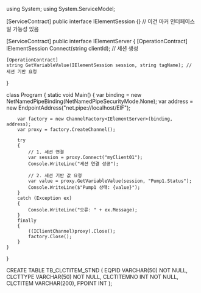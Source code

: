 using System;
using System.ServiceModel;

[ServiceContract]
public interface IElementSession {}  // 이건 마커 인터페이스일 가능성 있음

[ServiceContract]
public interface IElementServer
{
    [OperationContract]
    IElementSession Connect(string clientId); // 세션 생성

    [OperationContract]
    string GetVariableValue(IElementSession session, string tagName); // 세션 기반 요청
}

class Program
{
    static void Main()
    {
        var binding = new NetNamedPipeBinding(NetNamedPipeSecurityMode.None);
        var address = new EndpointAddress("net.pipe://localhost/EIF");

        var factory = new ChannelFactory<IElementServer>(binding, address);
        var proxy = factory.CreateChannel();

        try
        {
            // 1. 세션 연결
            var session = proxy.Connect("myClient01");
            Console.WriteLine("세션 연결 성공");

            // 2. 세션 기반 값 요청
            var value = proxy.GetVariableValue(session, "Pump1.Status");
            Console.WriteLine($"Pump1 상태: {value}");
        }
        catch (Exception ex)
        {
            Console.WriteLine("오류: " + ex.Message);
        }
        finally
        {
            ((IClientChannel)proxy).Close();
            factory.Close();
        }
    }
}


CREATE TABLE TB_CLCTITEM_STND (
  EQPID        VARCHAR(50)  NOT NULL,
  CLCTTYPE     VARCHAR(50)  NOT NULL,
  CLCTITEMNO   INT           NOT NULL,
  CLCTITEM     VARCHAR(200),
  FPOINT       INT
);

